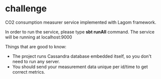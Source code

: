 # challenge

CO2 consumption measurer service implemented with Lagom framework.

In order to run the service, please type **sbt runAll** command. 
The service will be running at localhost:9000

Things that are good to know:
 - The project runs Cassandra database embedded itself, so you don't need to run any server.
 - You should send your measurement data unique per id/time to get correct metrics.
